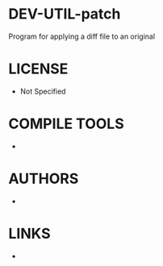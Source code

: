 DEV-UTIL-patch
==============

Program for applying a diff file to an original

LICENSE
===============
* Not Specified

COMPILE TOOLS
===============
* 
 
AUTHORS
===============
* 

LINKS
===============
* 
